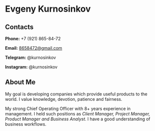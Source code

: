 # Evgeny Kurnosinkov

## Contacts

**Phone:** +7 (921) 865-84-72

**Email:** 8658472@gmail.com

**Telegram:** @kurnosinkov

**Instagram:** @kurnosinkov

## About Me

My goal is developing companies which provide useful products to the world. I value knowledge, devotion, patience and fairness.

My strong
Chief Operating Officer with 8+ years experience in management. I held such positions as *Client Manager, Project Manager, Product Manager and Business Analyst*. I have a good understanding of business workflows.